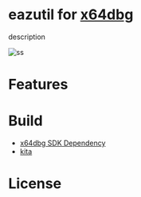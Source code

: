 # eazutil for [x64dbg]()
description

![ss]()
# Features
# Build
* [x64dbg SDK Dependency](https://github.com/x64dbg/x64dbg/releases)
* [kita](https://github.com/u16rogue/kita)
# License
